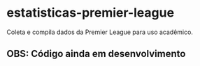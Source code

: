 # estatisticas-premier-league
Coleta e compila dados da Premier League para uso acadêmico.

## OBS: Código ainda em desenvolvimento
